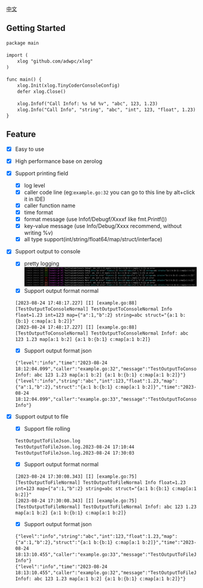 [中文](https://github.com/adwpc/xlog/blob/master/README_CN.md)
## Getting Started

```
package main

import (
	xlog "github.com/adwpc/xlog"
)

func main() {
	xlog.Init(xlog.TinyCoderConsoleConfig)
	defer xlog.Close()

	xlog.Infof("Call Infof: %s %d %v", "abc", 123, 1.23)
	xlog.Info("Call Info", "string", "abc", "int", 123, "float", 1.23)
}
```

## Feature 
- [x] Easy to use
- [x] High performance base on zerolog
- [x] Support printing field
	- [x] log level
	- [x] caller code line (eg:`example.go:32` you can go to this line by alt+click it in IDE)
	- [x] caller function name
	- [x] time format
	- [x] format message (use Infof/Debugf/Xxxxf like fmt.Printf())
	- [x] key-value message (use Info/Debug/Xxxx recommend, without writing %v)
	- [x] all type support(int/string/float64/map/struct/interface)
	
- [x] Support output to console
	- [x] pretty logging
            ![tiny](https://raw.githubusercontent.com/adwpc/xlog/master/snapshot/tiny_console.png)
	- [x] Support output format normal
	
	```
	[2023-08-24 17:48:17.227] [I] [example.go:88][TestOutputToConsoleNormal] TestOutputToConsoleNormal Info float=1.23 int=123 map={"a":1,"b":2} string=abc struct="{a:1 b:{b:1} c:map[a:1 b:2]}"
	[2023-08-24 17:48:17.227] [I] [example.go:88][TestOutputToConsoleNormal] TestOutputToConsoleNormal Infof: abc 123 1.23 map[a:1 b:2] {a:1 b:{b:1} c:map[a:1 b:2]}
	```
	
	
	- [x] Support output format json
	
	```
	{"level":"info","time":"2023-08-24 18:12:04.099","caller":"example.go:32","message":"TestOutputToConsoleJson Infof: abc 123 1.23 map[a:1 b:2] {a:1 b:{b:1} c:map[a:1 b:2]}"}
	{"level":"info","string":"abc","int":123,"float":1.23,"map":{"a":1,"b":2},"struct":"{a:1 b:{b:1} c:map[a:1 b:2]}","time":"2023-08-24 18:12:04.099","caller":"example.go:33","message":"TestOutputToConsoleJson Info"}
	```

- [x] Support output to file
	- [x] Support file rolling
	
	```
	TestOutputToFileJson.log
	TestOutputToFileJson.log.2023-08-24 17:10:44
	TestOutputToFileJson.log.2023-08-24 17:30:03
	```
	
	- [x] Support output format normal
	
	```
	[2023-08-24 17:30:08.343] [I] [example.go:75][TestOutputToFileNormal] TestOutputToFileNormal Info float=1.23 int=123 map={"a":1,"b":2} string=abc struct="{a:1 b:{b:1} c:map[a:1 b:2]}"
	[2023-08-24 17:30:08.343] [I] [example.go:75][TestOutputToFileNormal] TestOutputToFileNormal Infof: abc 123 1.23 map[a:1 b:2] {a:1 b:{b:1} c:map[a:1 b:2]}
	```
	
	
	- [x] Support output format json
	
	```
	{"level":"info","string":"abc","int":123,"float":1.23,"map":{"a":1,"b":2},"struct":"{a:1 b:{b:1} c:map[a:1 b:2]}","time":"2023-08-24 18:13:10.455","caller":"example.go:33","message":"TestOutputToFileJson Info"}
	{"level":"info","time":"2023-08-24 18:13:10.455","caller":"example.go:32","message":"TestOutputToFileJson Infof: abc 123 1.23 map[a:1 b:2] {a:1 b:{b:1} c:map[a:1 b:2]}"}

	```

